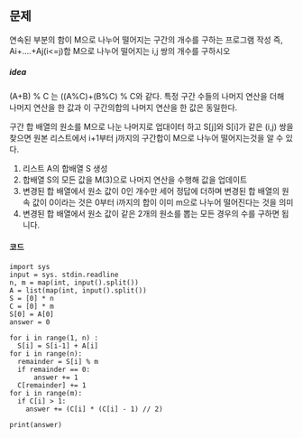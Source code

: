 <div>

## 문제

  연속된 부분의 함이 M으로 나누어 떨어지는 구간의 개수를 구하는 프로그램 작성 즉, Ai+....+Aj(i<=j)합 M으로 나누어 떨어지는 i,j 쌍의 개수를 구하시오


##### idea
(A+B) % C 는 ((A%C)+(B%C) % C와 같다. 특정 구간 수들의 나머지 연산을 더해 나머지 연산을 한 값과 이 구간의합의 나머지 연산을 한 값은 동일한다.

구간 합 배열의 원소를 M으로 나눈 나머지로 업대이터 하고 S[j]와 S[i]가 같은 (i,j) 쌍을 찾으면 원본 리스트에서 i+1부터 j까지의 구간합이 M으로 나누어 떨어지는것을 알 수 있다.


1. 리스트 A의 합배열 S 생성</br>
2. 합배열 S의 모든 값을 M(3)으로 나머지 연산을 수행해 값을 업데이트</br>
3. 변경된 합 배열에서 원소 값이 0인 개수만 세어 정답에 더하며 변경된 합 배열의 원속 값이 0이라는 것은 0부터 i까지의 합이 이미 m으로 나누어 떨어진다는 것을 의미</br>
4. 변경된 합 배열에서 원소 값이 같은 2개의 원소를 뽑는 모든 경우의 수를 구하면 됩니다.</br>

#### 코드

    import sys
    input = sys. stdin.readline
    n, m = map(int, input().split())
    A = list(map(int, input().split())
    S = [0] * n
    C = [0] * m
    S[0] = A[0]
    answer = 0

    for i in range(1, n) :
      S[i] = S[i-1] + A[i]
    for i in range(n):
      remainder = S[i] % m
      if remainder == 0:
          answer += 1
      C[remainder] += 1
    for i in range(m):
      if C[i] > 1:
        answer += (C[i] * (C[i] - 1) // 2)

    print(answer)
  
</div>
